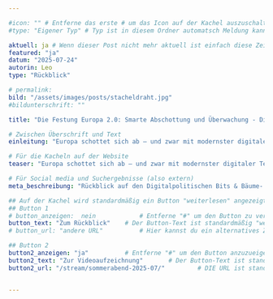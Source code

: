 ```yaml
---

#icon: "" # Entferne das erste # um das Icon auf der Kachel auszuschalten
#type: "Eigener Typ" # Typ ist in diesem Ordner automatsch Meldung kann aber hier überschrieben werden z.B. mit "Veröffentlichung" - der Typ erscheint in der Kachel über der Überschrift

aktuell: ja # Wenn dieser Post nicht mehr aktuell ist einfach diese Zeile mit # am Anfang der Zeile auskommentieren
featured: "ja"  
datum: "2025-07-24"
autorin: Leo
type: "Rückblick"

# permalink:
bild: "/assets/images/posts/stacheldraht.jpg"
#bildunterschrift: ""

title: "Die Festung Europa 2.0: Smarte Abschottung und Überwachung - Digitalpolitischer Sommerabend"

# Zwischen Überschrift und Text
einleitung: "Europa schottet sich ab – und zwar mit modernster digitaler Technologie. An diesem digitalpolitischen Sommerabend wollen wir uns den Entwicklungen digitalisierter Migrationskontrollle widmen."

# Für die Kacheln auf der Website
teaser: "Europa schottet sich ab – und zwar mit modernster digitaler Technologie. An diesem digitalpolitischen Sommerabend haben wir uns in verschiedenen Beiträgen den Entwicklungen digitalisierter Migrationskontrollle gewidmet. Ein Rückblick."

# Für Social media und Suchergebnisse (also extern)
meta_beschreibung: "Rückblick auf den Digitalpolitischen Bits & Bäume- Sommerabend am 09.07.25 in Leipzig"

## Auf der Kachel wird standardmäßig ein Button "weiterlesen" angezeigt. Dieser kann hier angepasst oder versteckt werden
## Button 1
# button_anzeigen:  nein 			# Entferne "#" um den Button zu verstecken
button_text: "Zum Rückblick"	# Der Button-Text ist standardmäßig "weiterlesen"
# button_url: "andere URL"			# Hier kannst du ein alternatives Ziel z.B. eine extern URL angeben

## Button 2
button2_anzeigen: "ja" 			# Entferne "#" um den Button anzuzueigen
button2_text: "Zur Videoaufzeichnung"		# Der Button-Text ist standardmäßig "weiterlesen"
button2_url: "/stream/sommerabend-2025-07/"			# DIE URL ist standardmäßig die des Posts - Hier kannst du ein alternatives Ziel z.B. eine extern URL angeben


---
```

